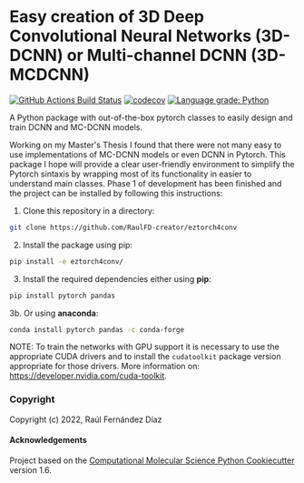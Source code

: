 Easy creation of 3D Deep Convolutional Neural Networks (3D-DCNN) or Multi-channel DCNN (3D-MCDCNN)
==============================
[//]: # (Badges)
[![GitHub Actions Build Status](https://github.com/RaulFD-creator/eztorch4conv/workflows/CI/badge.svg)](https://github.com/RaulFD-creator/eztorch4conv/actions?query=workflow%3ACI)
[![codecov](https://codecov.io/gh/RaulFD-creator/eztorch4conv/branch/main/graph/badge.svg?token=U6t3PP1uZX)](https://codecov.io/gh/RaulFD-creator/eztorch4conv)
[![Language grade: Python](https://img.shields.io/lgtm/grade/python/g/RaulFD-creator/eztorch4conv.svg?logo=lgtm&logoWidth=18)](https://lgtm.com/projects/g/RaulFD-creator/eztorch4conv/context:python)


A Python package with out-of-the-box pytorch classes to easily design and train DCNN and MC-DCNN models. 

Working on my Master's Thesis I found that there were not many easy to use implementations of MC-DCNN models or even DCNN in Pytorch. This package I hope will provide a clear user-friendly environment to simplify the Pytorch sintaxis by wrapping most of its functionality in easier to understand main classes. Phase 1 of development has been finished and the project can be installed by following this instructions:

1. Clone this repository in a directory: 

```bash
git clone https://github.com/RaulFD-creator/eztorch4conv
```

2. Install the package using pip:

```bash
pip install -e eztorch4conv/
```

3. Install the required dependencies either using **pip**:

```bash
pip install pytorch pandas
```

3b. Or using **anaconda**:

```bash
conda install pytorch pandas -c conda-forge
```

NOTE: To train the networks with GPU support it is necessary to use the appropriate CUDA drivers and to install the `cudatoolkit` package version appropriate for those drivers. More information on: https://developer.nvidia.com/cuda-toolkit.


### Copyright

Copyright (c) 2022, Raúl Fernández Díaz


#### Acknowledgements
 
Project based on the 
[Computational Molecular Science Python Cookiecutter](https://github.com/molssi/cookiecutter-cms) version 1.6.
